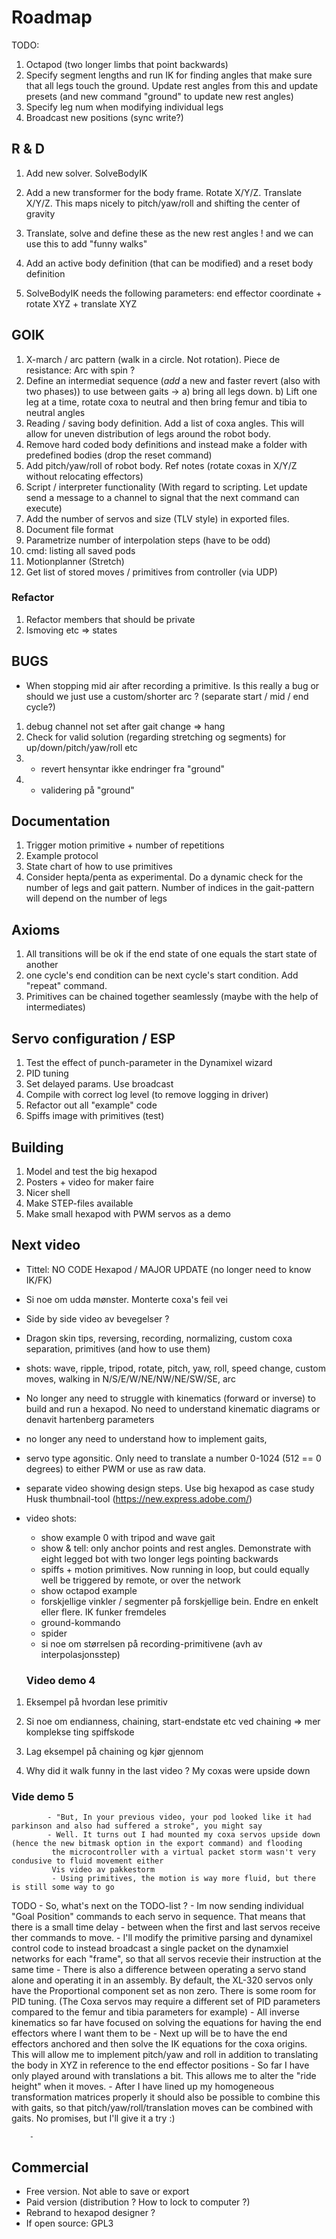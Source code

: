 # Roadmap

TODO:

1. Octapod (two longer limbs that point backwards)
1. Specify segment lengths  and run IK for finding angles that make sure that all
   legs touch the ground. Update rest angles from this and update presets (and new command "ground" to update new rest angles)
1. Specify leg num when modifying individual legs
1. Broadcast new positions (sync write?)

## R & D

1. Add new solver. SolveBodyIK
1. Add a new transformer for the body frame. Rotate X/Y/Z. Translate X/Y/Z. This maps nicely to pitch/yaw/roll and shifting the center of gravity 
1. Translate, solve and define these as the new rest angles ! and we can use this to add "funny walks"
1. Add an active body definition (that can be modified) and a reset body definition

1. SolveBodyIK needs the following parameters:
 end effector coordinate + rotate XYZ + translate XYZ

## GOIK

1. X-march / arc pattern (walk in a circle. Not rotation). Piece de resistance: Arc with spin ?
1. Define an intermediat sequence (_add_ a new and faster revert (also with two phases)) to use between gaits -> a) bring all legs down. b) Lift one leg at a time, rotate coxa to neutral and then bring femur and tibia to neutral angles
1. Reading / saving body definition. Add a list of coxa angles. This will allow for uneven distribution of legs around the robot body.
1. Remove hard coded body definitions and instead make a folder with predefined bodies (drop the reset command)
1. Add pitch/yaw/roll of robot body. Ref notes (rotate coxas in X/Y/Z without relocating effectors)
1. Script / interpreter functionality (With regard to scripting. Let update send a message to a channel to signal that the next command can execute)
1. Add the number of servos and size (TLV style) in exported files.
1. Document file format
1. Parametrize number of interpolation steps (have to be odd)
1. cmd: listing all saved pods
1. Motionplanner (Stretch)
1. Get list of stored moves / primitives from controller (via UDP)

### Refactor
1. Refactor members that should be private
1. Ismoving etc => states

## BUGS
- When stopping mid air after recording a primitive. Is this really a bug or should we just use a custom/shorter arc ? (separate start / mid / end cycle?)
1. debug channel not set after gait change => hang
1. Check for valid solution (regarding stretching og segments) for up/down/pitch/yaw/roll etc
1. 	- revert hensyntar ikke endringer fra "ground"
1. - validering på "ground"



## Documentation
1. Trigger motion primitive + number of repetitions
1. Example protocol
1. State chart of how to use primitives
1. Consider hepta/penta as experimental. Do a dynamic check for the number of legs and gait pattern. Number of indices in the gait-pattern will depend on the number of legs

## Axioms
1. All transitions will be ok if the end state of one equals the start state of another
1. one cycle's end condition can be next cycle's start condition. Add "repeat" command.
1. Primitives can be chained together seamlessly (maybe with the help of intermediates)


## Servo configuration / ESP
1.  Test the effect of punch-parameter in the Dynamixel wizard
1. PID tuning
1. Set delayed params. Use broadcast
1. Compile with correct log level (to remove logging in driver)
1. Refactor out all "example" code
1. Spiffs image with primitives (test)


## Building
1. Model and test the big hexapod
1. Posters + video for maker faire
1. Nicer shell
1. Make STEP-files available
1. Make small hexapod with PWM servos as a demo


## Next video
- Tittel: NO CODE Hexapod / MAJOR UPDATE (no longer need to know IK/FK)
- Si noe om udda mønster. Monterte coxa's feil vei
- Side by side video av bevegelser ?
- Dragon skin tips, reversing, recording, normalizing, custom coxa separation, primitives (and how to use them)
- shots: wave, ripple, tripod, rotate, pitch, yaw, roll, speed change, custom moves, walking in N/S/E/W/NE/NW/NE/SW/SE, arc
- No longer any need to struggle with kinematics (forward or inverse) to build and run a hexapod. No need to understand kinematic diagrams or denavit hartenberg parameters
- no longer any need to understand how to implement gaits,
- servo type agonsitic. Only need to translate a number 0-1024 (512 == 0 degrees) to either PWM or use as raw data.
- separate video showing design steps. Use big hexapod as case study
  Husk thumbnail-tool (https://new.express.adobe.com/)
- video shots:
  - show example 0 with tripod and wave gait
  - show & tell: only anchor points and rest angles. Demonstrate with eight legged bot with two longer legs pointing backwards
  - spiffs + motion primitives. Now running in loop, but could equally well be triggered by remote, or over the network
  - show octapod example
  - forskjellige vinkler / segmenter på forskjellige bein. Endre en enkelt eller flere. IK funker fremdeles
  - ground-kommando
  - spider
  - si noe om størrelsen på recording-primitivene (avh av interpolasjonsstep)

  


  ### Video demo 4

1) Eksempel på hvordan lese primitiv
2) Si noe om endianness, chaining, start-endstate etc ved chaining => mer komplekse ting
	spiffskode

3) Lag eksempel på chaining og kjør gjennom
	
4) Why did it walk funny in the last video ?
	My coxas were upside down


  ### Vide demo 5
            - "But, In your previous video, your pod looked like it had parkinson and also had suffered a stroke", you might say
            - Well. It turns out I had mounted my coxa servos upside down (hence the new bitmask option in the export command) and flooding
             the microcontroller with a virtual packet storm wasn't very condusive to fluid movement either
             Vis video av pakkestorm
             - Using primitives, the motion is way more fluid, but there is still some way to go
              
TODO
        - So, what's next on the TODO-list ?
        - Im now sending individual "Goal Position" commands to each servo in sequence. That means that there is a small time delay
        - between when the first and last servos receive ther commands to move.
        - I'll modify the primitive parsing and dynamixel control code to instead broadcast a single packet on the dynamxiel
          networks for each "frame", so that all servos recevie their instruction at the same time
        - There is also a difference between operating a servo stand alone and operating it in an assembly. By default, the 
          XL-320 servos only have the Proportional component set as non zero. There is some room for PID tuning. (The Coxa servos may
          require a different set of PID parameters compared to the femur and tibia parameters for example)
        - All inverse kinematics so far have focused on solving the equations for having the end effectors where I want them to be
        - Next up will be to have the end effectors anchored and then solve the IK equations for the coxa origins. This will allow me
          to implement pitch/yaw and roll in addition to translating the body in XYZ in reference to the end effector positions
        - So far I have only played around with translations a bit. This allows me to alter the "ride height" when it moves. 
        - After I have lined up my homogeneous transformation matrices properly it should also be possible to combine this with gaits, so that 
          pitch/yaw/roll/translation moves can be combined with gaits. No promises, but I'll give it a try :)


        - 






## Commercial
- Free version. Not able to save or export
- Paid version (distribution ? How to lock to computer ?)
- Rebrand to  hexapod designer ?
- If open source: GPL3

